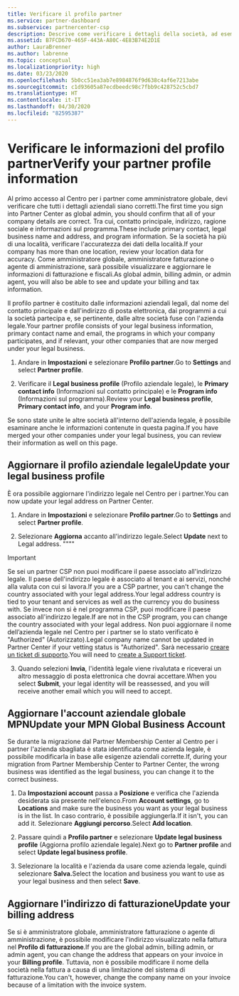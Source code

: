 ```yaml
---
title: Verificare il profilo partner
ms.service: partner-dashboard
ms.subservice: partnercenter-csp
description: Descrive come verificare i dettagli della società, ad esempio contatto principale, indirizzo e informazioni sul programma. Puoi anche aggiornare l'indirizzo legale e di fatturazione.
ms.assetid: B7FCD670-465F-443A-A80C-4E83B74E2D1E
author: LauraBrenner
ms.author: labrenne
ms.topic: conceptual
ms.localizationpriority: high
ms.date: 03/23/2020
ms.openlocfilehash: 5b0cc51ea3ab7e8984876f9d638c4af6e7213abe
ms.sourcegitcommit: c1d93605a87ecdbeedc98c7fbb9c428752c5cbd7
ms.translationtype: HT
ms.contentlocale: it-IT
ms.lasthandoff: 04/30/2020
ms.locfileid: "82595387"
---
```

# <a name="verify-your-partner-profile-information"></a><span data-ttu-id="9695c-104">Verificare le informazioni del profilo partner</span><span class="sxs-lookup"><span data-stu-id="9695c-104">Verify your partner profile information</span></span>

<span data-ttu-id="9695c-105">Al primo accesso al Centro per i partner come amministratore globale, devi verificare che tutti i dettagli aziendali siano corretti.</span><span class="sxs-lookup"><span data-stu-id="9695c-105">The first time you sign into Partner Center as global admin, you should confirm that all of your company details are correct.</span></span> <span data-ttu-id="9695c-106">Tra cui, contatto principale, indirizzo, ragione sociale e informazioni sul programma.</span><span class="sxs-lookup"><span data-stu-id="9695c-106">These include primary contact, legal business name and address, and program information.</span></span> <span data-ttu-id="9695c-107">Se la società ha più di una località, verificare l'accuratezza dei dati della località.</span><span class="sxs-lookup"><span data-stu-id="9695c-107">If your company has more than one location, review your location data for accuracy.</span></span> <span data-ttu-id="9695c-108">Come amministratore globale, amministratore fatturazione o agente di amministrazione, sarà possibile visualizzare e aggiornare le informazioni di fatturazione e fiscali.</span><span class="sxs-lookup"><span data-stu-id="9695c-108">As global admin, billing admin, or admin agent, you will also be able to see and update your billing and tax information.</span></span>

<span data-ttu-id="9695c-109">Il profilo partner è costituito dalle informazioni aziendali legali, dal nome del contatto principale e dall'indirizzo di posta elettronica, dai programmi a cui la società partecipa e, se pertinente, dalle altre società fuse con l'azienda legale.</span><span class="sxs-lookup"><span data-stu-id="9695c-109">Your partner profile consists of your legal business information, primary contact name and email, the programs in which your company participates, and if relevant, your other companies that are now merged under your legal business.</span></span>

1. <span data-ttu-id="9695c-110">Andare in **Impostazioni** e selezionare **Profilo partner**.</span><span class="sxs-lookup"><span data-stu-id="9695c-110">Go to **Settings** and select **Partner profile**.</span></span>

2. <span data-ttu-id="9695c-111">Verificare il **Legal business profile** (Profilo aziendale legale), le **Primary contact info** (Informazioni sul contatto principale) e le **Program info** (Informazioni sul programma).</span><span class="sxs-lookup"><span data-stu-id="9695c-111">Review your **Legal business profile**, **Primary contact info**, and your **Program info**.</span></span>

<span data-ttu-id="9695c-112">Se sono state unite le altre società all'interno dell'azienda legale, è possibile esaminare anche le informazioni contenute in questa pagina.</span><span class="sxs-lookup"><span data-stu-id="9695c-112">If you have merged your other companies under your legal business, you can review their information as well on this page.</span></span>

## <a name="update-your-legal-business-profile"></a><span data-ttu-id="9695c-113">Aggiornare il profilo aziendale legale</span><span class="sxs-lookup"><span data-stu-id="9695c-113">Update your legal business profile</span></span>

<span data-ttu-id="9695c-114">È ora possibile aggiornare l'indirizzo legale nel Centro per i partner.</span><span class="sxs-lookup"><span data-stu-id="9695c-114">You can now update your legal address on Partner Center.</span></span>

1. <span data-ttu-id="9695c-115">Andare in **Impostazioni** e selezionare **Profilo partner**.</span><span class="sxs-lookup"><span data-stu-id="9695c-115">Go to **Settings** and select **Partner profile**.</span></span> 

2. <span data-ttu-id="9695c-116">Selezionare **Aggiorna** accanto all'indirizzo legale.</span><span class="sxs-lookup"><span data-stu-id="9695c-116">Select **Update** next to Legal address.</span></span> <span data-ttu-id="9695c-117">""</span><span class="sxs-lookup"><span data-stu-id="9695c-117">""</span></span>

>[!Important]
><span data-ttu-id="9695c-118">Se sei un partner CSP non puoi modificare il paese associato all'indirizzo legale. Il paese dell'indirizzo legale è associato al tenant e ai servizi, nonché alla valuta con cui si lavora.</span><span class="sxs-lookup"><span data-stu-id="9695c-118">If you are a CSP partner, you can't change the country associated with your legal address.Your legal address country is tied to your tenant and services as well as the currency you do business with.</span></span> <span data-ttu-id="9695c-119">Se invece non si è nel programma CSP, puoi modificare il paese associato all'indirizzo legale.</span><span class="sxs-lookup"><span data-stu-id="9695c-119">If are not in the CSP program, you can change the country associated with your legal address.</span></span> <span data-ttu-id="9695c-120">Non puoi aggiornare il nome dell’azienda legale nel Centro per i partner se lo stato verificato è "Authorized" (Autorizzato).</span><span class="sxs-lookup"><span data-stu-id="9695c-120">Legal company name cannot be updated in Partner Center if your vetting status is "Authorized".</span></span> <span data-ttu-id="9695c-121">Sarà necessario [creare un ticket di supporto](https://partner.microsoft.com/en-US/dashboard/support/csp/servicerequests/create?stage=2&topicid=eb74583c-61b3-2124-bffc-00920e0ae772).</span><span class="sxs-lookup"><span data-stu-id="9695c-121">You will need to [create a Support ticket](https://partner.microsoft.com/en-US/dashboard/support/csp/servicerequests/create?stage=2&topicid=eb74583c-61b3-2124-bffc-00920e0ae772).</span></span>

3. <span data-ttu-id="9695c-122">Quando selezioni **Invia**, l'identità legale viene rivalutata e riceverai un altro messaggio di posta elettronica che dovrai accettare.</span><span class="sxs-lookup"><span data-stu-id="9695c-122">When you select **Submit**, your legal identity will be reassessed, and you will receive another email which you will need to accept.</span></span>

## <a name="update-your-mpn-global-business-account"></a><span data-ttu-id="9695c-123">Aggiornare l'account aziendale globale MPN</span><span class="sxs-lookup"><span data-stu-id="9695c-123">Update your MPN Global Business Account</span></span>

<span data-ttu-id="9695c-124">Se durante la migrazione dal Partner Membership Center al Centro per i partner l'azienda sbagliata è stata identificata come azienda legale, è possibile modificarla in base alle esigenze aziendali corrette.</span><span class="sxs-lookup"><span data-stu-id="9695c-124">If, during your migration from Partner Membership Center to Partner Center, the wrong business was identified as the legal business, you can change it to the correct business.</span></span>

1. <span data-ttu-id="9695c-125">Da **Impostazioni account** passa a **Posizione** e verifica che l'azienda desiderata sia presente nell'elenco.</span><span class="sxs-lookup"><span data-stu-id="9695c-125">From **Account settings**, go to **Locations** and make sure the business you want as your legal business is in the list.</span></span> <span data-ttu-id="9695c-126">In caso contrario, è possibile aggiungerla.</span><span class="sxs-lookup"><span data-stu-id="9695c-126">If it isn't, you can add it.</span></span> <span data-ttu-id="9695c-127">Selezionare **Aggiungi percorso**.</span><span class="sxs-lookup"><span data-stu-id="9695c-127">Select **Add location**.</span></span>

2. <span data-ttu-id="9695c-128">Passare quindi a **Profilo partner** e selezionare **Update legal business profile** (Aggiorna profilo aziendale legale).</span><span class="sxs-lookup"><span data-stu-id="9695c-128">Next go to **Partner profile** and select **Update legal business profile**.</span></span>

3. <span data-ttu-id="9695c-129">Selezionare la località e l'azienda da usare come azienda legale, quindi selezionare **Salva.**</span><span class="sxs-lookup"><span data-stu-id="9695c-129">Select the location and business you want to use as your legal business and then select **Save**.</span></span>

## <a name="update-your-billing-address"></a><span data-ttu-id="9695c-130">Aggiornare l'indirizzo di fatturazione</span><span class="sxs-lookup"><span data-stu-id="9695c-130">Update your billing address</span></span>

<span data-ttu-id="9695c-131">Se si è amministratore globale, amministratore fatturazione o agente di amministrazione, è possibile modificare l'indirizzo visualizzato nella fattura nel **Profilo di fatturazione**.</span><span class="sxs-lookup"><span data-stu-id="9695c-131">If you are the global admin, billing admin, or admin agent, you can change the address that appears on your invoice in your **Billing profile**.</span></span> <span data-ttu-id="9695c-132">Tuttavia, non è possibile modificare il nome della società nella fattura a causa di una limitazione del sistema di fatturazione.</span><span class="sxs-lookup"><span data-stu-id="9695c-132">You can't, however, change the company name on your invoice because of a limitation with the invoice system.</span></span>

 


